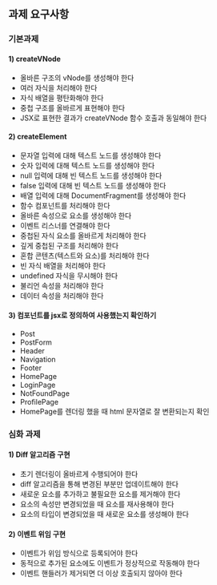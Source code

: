 ## 과제 요구사항

### 기본과제

#### 1) createVNode

- 올바른 구조의 vNode를 생성해야 한다
- 여러 자식을 처리해야 한다
- 자식 배열을 평탄화해야 한다
- 중첩 구조를 올바르게 표현해야 한다
- JSX로 표현한 결과가 createVNode 함수 호출과 동일해야 한다

#### 2) createElement

- 문자열 입력에 대해 텍스트 노드를 생성해야 한다
- 숫자 입력에 대해 텍스트 노드를 생성해야 한다
- null 입력에 대해 빈 텍스트 노드를 생성해야 한다
- false 입력에 대해 빈 텍스트 노드를 생성해야 한다
- 배열 입력에 대해 DocumentFragment를 생성해야 한다
- 함수 컴포넌트를 처리해야 한다
- 올바른 속성으로 요소를 생성해야 한다
- 이벤트 리스너를 연결해야 한다
- 중첩된 자식 요소를 올바르게 처리해야 한다
- 깊게 중첩된 구조를 처리해야 한다
- 혼합 콘텐츠(텍스트와 요소)를 처리해야 한다
- 빈 자식 배열을 처리해야 한다
- undefined 자식을 무시해야 한다
- 불리언 속성을 처리해야 한다
- 데이터 속성을 처리해야 한다

#### 3) 컴포넌트를 jsx로 정의하여 사용했는지 확인하기
- Post
- PostForm
- Header
- Navigation
- Footer
- HomePage
- LoginPage
- NotFoundPage
- ProfilePage
- HomePage를 렌더링 했을 때 html 문자열로 잘 변환되는지 확인

### 심화 과제

#### 1) Diff 알고리즘 구현

- 초기 렌더링이 올바르게 수행되어야 한다
- diff 알고리즘을 통해 변경된 부분만 업데이트해야 한다
- 새로운 요소를 추가하고 불필요한 요소를 제거해야 한다
- 요소의 속성만 변경되었을 때 요소를 재사용해야 한다
- 요소의 타입이 변경되었을 때 새로운 요소를 생성해야 한다

#### 2) 이벤트 위임 구현

- 이벤트가 위임 방식으로 등록되어야 한다
- 동적으로 추가된 요소에도 이벤트가 정상적으로 작동해야 한다
- 이벤트 핸들러가 제거되면 더 이상 호출되지 않아야 한다
